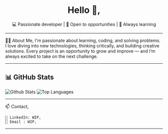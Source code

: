 <h1 align="center">Hello 👋, </h1>
<p align="center">💻 Passionate developer | 🚀 Open to opportunities | 🧠 Always learning</p>

---

👨‍💻 About Me,
I'm passionate about learning, coding, and solving problems.
I love diving into new technologies, thinking critically, and building creative solutions.
Every project is an opportunity to grow and improve — and I’m always excited to take on the next challenge.

---

📊 GitHub Stats
---
![Github Stats](https://github-readme-stats.vercel.app/api?username=Xenhoxi&show_icons=true&include_all_commits=true&count_private=true&theme=highcontrast) ![Top Languages](https://github-readme-stats.vercel.app/api/top-langs/?username=Xenhoxi&layout=compact&theme=highcontrast)

---

📫 Contact,

    💼 LinkedIn: WIP,
    📧 Email : WIP,


---
